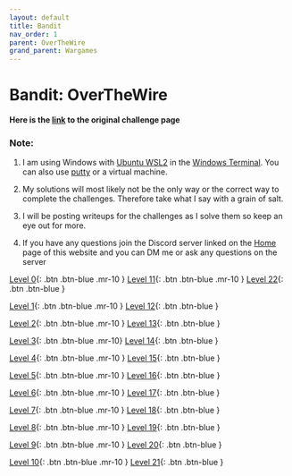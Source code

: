 ```yaml
---
layout: default
title: Bandit
nav_order: 1
parent: OverTheWire
grand_parent: Wargames
---
```


# Bandit: OverTheWire

**Here is the [link](https://overthewire.org/wargames/bandit) to the original challenge page**


### Note:
1. I am using Windows with [Ubuntu WSL2](https://ubuntu.com/wsl) in the [Windows Terminal](https://www.microsoft.com/en-us/p/windows-terminal/9n0dx20hk701?activetab=pivot:overviewtab). You can also use [putty](https://putty.org/) or a virtual machine. 

2. My solutions will most likely not be the only way or the correct way to complete the challenges. Therefore take what I say with a grain of salt. 

3. I will be posting writeups for the challenges as I solve them so keep an eye out for more. 

4. If you have any questions join the Discord server linked on the [Home](https://https://twinston-66.github.io/HackThePlanet/) page of this website and you can DM me or ask any questions on the server

[Level 0](https://twinston-66.github.io/HackThePlanet/Wargames/OverTheWire/Bandit/Bandit0/){: .btn .btn-blue .mr-10 }                  [Level 11](https://twinston-66.github.io/HackThePlanet/Wargames/OverTheWire/Bandit/Bandit11){: .btn .btn-blue .mr-10 }                   [Level 22](https://twinston-66.github.io/HackThePlanet/Wargames/OverTheWire/Bandit/Bandit22){: .btn .btn-blue }                                                                   

[Level 1](https://twinston-66.github.io/HackThePlanet/Wargames/OverTheWire/Bandit/Bandit1){: .btn .btn-blue .mr-10 }                   [Level 12](https://twinston-66.github.io/HackThePlanet/Wargames/OverTheWire/Bandit/Bandit12){: .btn .btn-blue }               

[Level 2](https://twinston-66.github.io/HackThePlanet/Wargames/OverTheWire/Bandit/Bandit2){: .btn .btn-blue .mr-10 }                   [Level 13](https://twinston-66.github.io/HackThePlanet/Wargames/OverTheWire/Bandit/Bandit13){: .btn .btn-blue }              

[Level 3](https://twinston-66.github.io/HackThePlanet/Wargames/OverTheWire/Bandit/Bandit3){: .btn .btn-blue .mr-10}                   [Level 14](https://twinston-66.github.io/HackThePlanet/Wargames/OverTheWire/Bandit/Bandit14){: .btn .btn-blue }               

[Level 4](https://twinston-66.github.io/HackThePlanet/Wargames/OverTheWire/Bandit/Bandit4){: .btn .btn-blue .mr-10 }                   [Level 15](https://twinston-66.github.io/HackThePlanet/Wargames/OverTheWire/Bandit/Bandit15){: .btn .btn-blue }              

[Level 5](https://twinston-66.github.io/HackThePlanet/Wargames/OverTheWire/Bandit/Bandit5){: .btn .btn-blue .mr-10 }                 [Level 16](https://twinston-66.github.io/HackThePlanet/Wargames/OverTheWire/Bandit/Bandit16){: .btn .btn-blue }               

[Level 6](https://twinston-66.github.io/HackThePlanet/Wargames/OverTheWire/Bandit/Bandit6){: .btn .btn-blue .mr-10 }                   [Level 17](https://twinston-66.github.io/HackThePlanet/Wargames/OverTheWire/Bandit/Bandit17){: .btn .btn-blue }               

[Level 7](https://twinston-66.github.io/HackThePlanet/Wargames/OverTheWire/Bandit/Bandit7){: .btn .btn-blue .mr-10 }                   [Level 18](https://twinston-66.github.io/HackThePlanet/Wargames/OverTheWire/Bandit/Bandit18){: .btn .btn-blue }               

[Level 8](https://twinston-66.github.io/HackThePlanet/Wargames/OverTheWire/Bandit/Bandit8){: .btn .btn-blue .mr-10 }                   [Level 19](https://twinston-66.github.io/HackThePlanet/Wargames/OverTheWire/Bandit/Bandit19){: .btn .btn-blue }               

[Level 9](https://twinston-66.github.io/HackThePlanet/Wargames/OverTheWire/Bandit/Bandit9){: .btn .btn-blue .mr-10 }                   [Level 20](https://twinston-66.github.io/HackThePlanet/Wargames/OverTheWire/Bandit/Bandit20){: .btn .btn-blue }

[Level 10](https://twinston-66.github.io/HackThePlanet/Wargames/OverTheWire/Bandit/Bandit10){: .btn .btn-blue .mr-10 }                  [Level 21](https://twinston-66.github.io/HackThePlanet/Wargames/OverTheWire/Bandit/Bandit21){: .btn .btn-blue }


